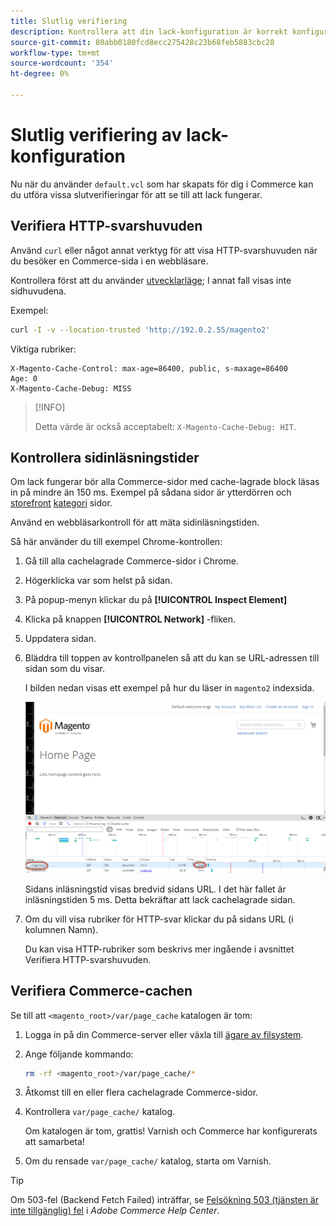 ```yaml
---
title: Slutlig verifiering
description: Kontrollera att din lack-konfiguration är korrekt konfigurerad för att fungera med Adobe Commerce-programmet.
source-git-commit: 80abb0180fcd8ecc275428c23b68feb5883cbc28
workflow-type: tm+mt
source-wordcount: '354'
ht-degree: 0%

---
```



# Slutlig verifiering av lack-konfiguration

Nu när du använder `default.vcl` som har skapats för dig i Commerce kan du utföra vissa slutverifieringar för att se till att lack fungerar.

## Verifiera HTTP-svarshuvuden

Använd `curl` eller något annat verktyg för att visa HTTP-svarshuvuden när du besöker en Commerce-sida i en webbläsare.

Kontrollera först att du använder [utvecklarläge](../cli/set-mode.md#change-to-developer-mode); I annat fall visas inte sidhuvudena.

Exempel:

```bash
curl -I -v --location-trusted 'http://192.0.2.55/magento2'
```

Viktiga rubriker:

```terminal
X-Magento-Cache-Control: max-age=86400, public, s-maxage=86400
Age: 0
X-Magento-Cache-Debug: MISS
```

>[!INFO]
>
>Detta värde är också acceptabelt: `X-Magento-Cache-Debug: HIT`.

## Kontrollera sidinläsningstider

Om lack fungerar bör alla Commerce-sidor med cache-lagrade block läsas in på mindre än 150 ms. Exempel på sådana sidor är ytterdörren och [storefront](https://glossary.magento.com/storefront) [kategori](https://glossary.magento.com/category) sidor.

Använd en webbläsarkontroll för att mäta sidinläsningstiden.

Så här använder du till exempel Chrome-kontrollen:

1. Gå till alla cachelagrade Commerce-sidor i Chrome.
1. Högerklicka var som helst på sidan.
1. På popup-menyn klickar du på **[!UICONTROL Inspect Element]**
1. Klicka på knappen **[!UICONTROL Network]** -fliken.
1. Uppdatera sidan.
1. Bläddra till toppen av kontrollpanelen så att du kan se URL-adressen till sidan som du visar.

   I bilden nedan visas ett exempel på hur du läser in `magento2` indexsida.

   ![Klicka på sidan som du visar](../../assets/configuration/varnish-inspector.png)

   Sidans inläsningstid visas bredvid sidans URL. I det här fallet är inläsningstiden 5 ms. Detta bekräftar att lack cachelagrade sidan.

1. Om du vill visa rubriker för HTTP-svar klickar du på sidans URL (i kolumnen Namn).

   Du kan visa HTTP-rubriker som beskrivs mer ingående i avsnittet Verifiera HTTP-svarshuvuden.

## Verifiera Commerce-cachen

Se till att `<magento_root>/var/page_cache` katalogen är tom:

1. Logga in på din Commerce-server eller växla till [ägare av filsystem](https://glossary.magento.com/magento-file-system-owner).
1. Ange följande kommando:

   ```bash
   rm -rf <magento_root>/var/page_cache/*
   ```

1. Åtkomst till en eller flera cachelagrade Commerce-sidor.
1. Kontrollera `var/page_cache/` katalog.

   Om katalogen är tom, grattis! Varnish och Commerce har konfigurerats att samarbeta!

1. Om du rensade `var/page_cache/` katalog, starta om Varnish.

>[!TIP]
>
>Om 503-fel (Backend Fetch Failed) inträffar, se [Felsökning 503 (tjänsten är inte tillgänglig) fel](https://support.magento.com/hc/en-us/articles/360034631211) i _Adobe Commerce Help Center_.
